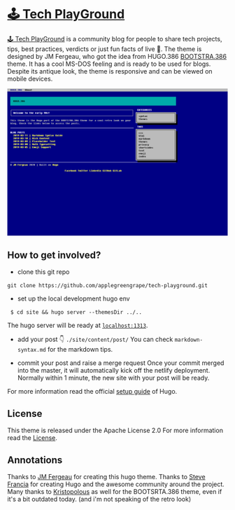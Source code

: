 # [🕹️ Tech PlayGround](https://tech-playground.netlify.app)

[🕹️ Tech PlayGround](https://tech-playground.netlify.app) is a community blog for people to share tech projects, tips, best practices, verdicts or just fun facts of live 🦩. The theme is designed by JM Fergeau, who got the idea from HUGO.386 [BOOTSTRA.386](//github.com/kristopolous/BOOTSTRA.386) theme. It has a cool MS-DOS feeling and is ready to be used for blogs. Despite its antique look, the theme is responsive and can be viewed on mobile devices.

![Example of Hugo blog with the theme](images/screenshot.png)

## How to get involved?

- clone this git repo
```
git clone https://github.com/applegreengrape/tech-playground.git
```

- set up the local development hugo env
```
 $ cd site && hugo server --themesDir ../..
```
The hugo server will be ready at [`localhost:1313`](http://localhost:1313).

- add your post 👇
`./site/content/post/`
You can check `markdown-syntax.md` for the markdown tips. 

- commit your post and raise a merge request
Once your commit merged into the master, it will automatically kick off the netlify deployment. Normally within 1 minute, the new site with your post will be ready.  

For more information read the official [setup guide](//gohugo.io/overview/installing/) of Hugo.

## License

This theme is released under the Apache License 2.0 For more information read the [License](//github.com/digitalcraftsman/hugo-freelancer-theme/blob/master/LICENSE).


## Annotations

Thanks to [JM Fergeau](//jmf-portfolio.netlify.com) for creating this hugo theme. 
Thanks to [Steve Francia](//github.com/spf13) for creating Hugo and the awesome community around the project. Many thanks to [Kristopolous](//github.com/kristopolous) as well for the BOOTSRTA.386 theme, even if it's a bit outdated today. (and i'm not speaking of the retro look)